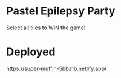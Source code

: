 # Pastel Epilepsy Party

Select all tiles to WIN the game!

# Deployed

https://super-muffin-5bba1b.netlify.app/
